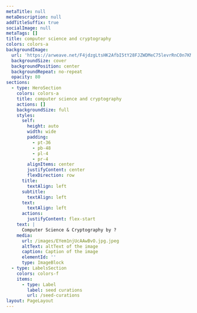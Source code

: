 ```yaml
---
metaTitle: null
metaDescription: null
addTitleSuffix: true
socialImage: null
metaTags: []
title: computer science and cryptography
colors: colors-a
backgroundImage:
  url: 'https://arweave.net/F4jdzgLtsHK2AfbI5tY28FJZWDMeC75levrRnC0n7KM'
  backgroundSize: cover
  backgroundPosition: center
  backgroundRepeat: no-repeat
  opacity: 80
sections:
  - type: HeroSection
    colors: colors-a
    title: computer science and cryptography
    actions: []
    backgroundSize: full
    styles:
      self:
        height: auto
        width: wide
        padding:
          - pt-36
          - pb-48
          - pl-4
          - pr-4
        alignItems: center
        justifyContent: center
        flexDirection: row
      title:
        textAlign: left
      subtitle:
        textAlign: left
      text:
        textAlign: left
      actions:
        justifyContent: flex-start
    text: |
      Computer Science & Cryptography by ?
    media:
      url: /images/EYem1njUcAAwBvO.jpg.jpeg
      altText: altText of the image
      caption: Caption of the image
      elementId: ''
      type: ImageBlock
  - type: LabelsSection
    colors: colors-f
    items:
      - type: Label
        label: seed curations
        url: /seed-curations
layout: PageLayout
---
```

